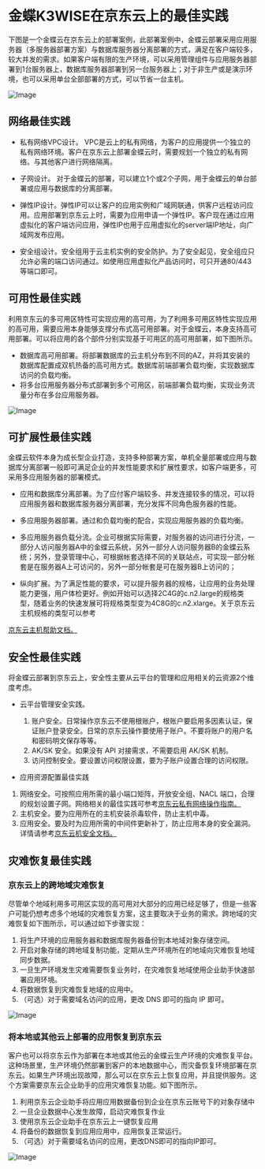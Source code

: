 # 金蝶K3WISE在京东云上的最佳实践

下图是一个金蝶云在京东云上的部署案例，此部署案例中，金蝶云部署采用应用服务器（多服务器部署方案）与数据库服务器分离部署的方式，满足在客户端较多，较大并发的需求。如果客户端有限的生产环境，可以采用管理组件与应用服务器部署到1台服务器上，数据库服务器部署到另一台服务器上；对于非生产或是演示环境，也可以采用单台全部部署的方式，可以节省一台主机。

![Image](../../../image/JDCloud-WhitePaper/JDCloud-WhitePaper-Best-Practice-with-Kingdee-Cloud/K3Cloud1.png)

## 网络最佳实践

- 私有网络VPC设计。
VPC是云上的私有网络，为客户的应用提供一个独立的私有网络环境。客户在京东云上部署金蝶云时，需要规划一个独立的私有网络。与其他客户进行网络隔离。

- 子网设计。
对于金蝶云的部署，可以建立1个或2个子网，用于金蝶云的单台部署或应用与数据库的分离部署。

- 弹性IP设计。弹性IP可以让客户的应用实例和广域网联通，供客户远程访问应用。应用部署到京东云上时，需要为应用申请一个弹性IP。客户现在通过应用虚拟化的客户端访问应用，弹性IP也用于应用虚拟化的server端IP地址，向广域网发布应用。

- 安全组设计。安全组用于云主机实例的安全防护。为了安全起见，安全组应只允许必需的端口访问通过。如使用应用虚拟化产品访问时，可只开通80/443等端口即可。



## 可用性最佳实践

利用京东云的多可用区特性可实现应用的高可用，为了利用多可用区特性实现应用的高可用，需要应用本身能够支撑分布式高可用部署。对于金蝶云，本身支持高可用部署。可以将应用的各个部件分别实现基于可用区的高可用部署，如下图所示。

- 数据库高可用部署。将部署数据库的云主机分布到不同的AZ，并将其安装的数据库配置成双机热备的高可用方式。数据库前端部署负载均衡，实现数据库访问的负载均衡。
- 将多台应用服务器分布式部署到多个可用区，前端部署负载均衡，实现业务流量分布在多台应用服务器。



![Image](../../../image/JDCloud-WhitePaper/JDCloud-WhitePaper-Best-Practice-with-Kingdee-Cloud/K3Cloud2.png)

## 可扩展性最佳实践

金蝶云软件本身为成长型企业打造，支持多种部署方案，单机全量部署或应用与数据库分离部署一般即可满足企业的并发性能要求和扩展性要求，如客户端更多，可采用多应用服务器的部署模式。

- 应用和数据库分离部署。为了应付客户端较多、并发连接较多的情况，可以将应用服务器和数据库服务器分离部署，充分发挥不同角色服务器的性能。

- 多应用服务器部署。通过和负载均衡的配合，实现应用服务器的负载均衡。

- 多应用服务器负载分流。企业可根据实际需要，对服务器的访问进行分流，一部分人访问服务器A中的金蝶云系统，另外一部分人访问服务器B的金蝶云系统；另外，登录管理中心，可根据帐套选择不同的关联站点，可实现一部分帐套是在服务器A上可访问的，另外一部分帐套是可在服务器B上访问的；

- 纵向扩展。为了满足性能的要求，可以提升服务器的规格，让应用的业务处理能力更强，用户体检更好。例如开始可以选择2C4G的c.n2.large的规格类型，随着业务的快速发展可将规格类型变为4C8G的c.n2.xlarge。关于京东云主机规格的类型可以参考


[京东云主机帮助文档。](https://docs.jdcloud.com/cn/virtual-machines/instance-type-family)  


## 安全性最佳实践

将金蝶云部署到京东云上，安全性主要从云平台的管理和应用相关的云资源2个维度考虑。

- 云平台管理安全实践。 
  1. 账户安全。日常操作京东云不使用根账户，根账户要启用多因素认证，保证账户登录安全。日常的京东云操作要使用子账户。不要将账户的用户名和密码明文保存等等。 
  2. AK/SK 安全。如果没有 API 对接需求，不需要启用 AK/SK 机制。 
  3. 访问控制安全。要设置访问权限设置，要为子账户设置合理的访问权限。 
  
- 应用资源配置最佳实践 
1. 网络安全。可按照应用所需的最小端口矩阵，开放安全组、NACL 端口，合理的规划设置子网。网络相关的最佳实践可参考[京东云私有网络操作指南。](https://docs.jdcloud.com/cn/virtual-private-cloud/security-group-configuration) 
2. 主机安全。要为应用所在的主机安装杀毒软件，防止主机中毒。 
3. 应用安全。要及时为应用所需的中间件更新补丁，防止应用本身的安全漏洞。详情请参考[京东云机安全文档。](https://docs.jdcloud.com/cn/endpoint-security/product-overview)

## 灾难恢复最佳实践

### 京东云上的跨地域灾难恢复

尽管单个地域利用多可用区实现的高可用对大部分的应用已经足够了，但是一些客户可能仍想考虑多个地域的灾难恢复方案，这主要取决于业务的需求。跨地域的灾难恢复如下图所示，可以通过如下步骤实现：

1. 将生产环境的应用服务器和数据库服务器备份到本地域对象存储空间。 
2. 开启对象存储的跨地域复制功能，定期从生产环境所在的地域向灾难恢复地域同步数据。 
3. 一旦生产环境发生灾难需要恢复业务时，在灾难恢复地域使用企业助手快速部署应用环境。 
4. 将数据恢复到灾难恢复地域的应用中。 
5. （可选）对于需要域名访问的应用，更改 DNS 即可的指向 IP 即可。 

![Image](../../../image/JDCloud-WhitePaper/JDCloud-WhitePaper-Best-Practice-with-Kingdee-Cloud/K3Cloud3.png)

### 将本地或其他云上部署的应用恢复到京东云 

客户也可以将京东云作为部署在本地或其他云的金蝶云生产环境的灾难恢复平台。这种场景里，生产环境仍然部署到客户的本地数据中心，而灾备恢复环境部署在京东云。如果生产环境出现故障，那么可以在京东云上恢复应用，并且提供服务。这个方案需要京东云企业助手的应用灾难恢复功能。如下图所示。

1. 利用京东云企业助手将应用应用数据备份到企业在京东云账号下的对象存储中
2. 一旦企业数据中心发生故障，启动灾难恢复作业
3. 使用京东云企业助手在京东云上一键恢复应用
4. 将备份的数据恢复到应用应用中，应用恢复正常运行。
5. （可选）对于需要域名访问的应用，更改DNS即可的指向IP即可。


![Image](../../../image/JDCloud-WhitePaper/JDCloud-WhitePaper-Best-Practice-with-Kingdee-Cloud/K3Cloud4.png)






